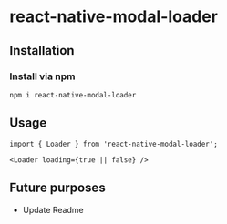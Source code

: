 # react-native-modal-loader

## Installation

### Install via npm

`npm i react-native-modal-loader`

## Usage

`import { Loader } from 'react-native-modal-loader';`

`<Loader loading={true || false} />`

## Future purposes

- Update Readme
